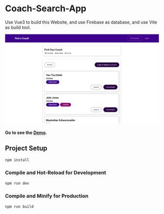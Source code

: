 # Coach-Search-App

Use Vue3 to build this Website, and use Firebase as database, and use Vite as build tool.

<img src="./cover.webp" target="_blank">

#### Go to see the [Demo](https://course-register-app.vercel.app).

## Project Setup

```sh
npm install
```

### Compile and Hot-Reload for Development

```sh
npm run dev
```

### Compile and Minify for Production

```sh
npm run build
```
